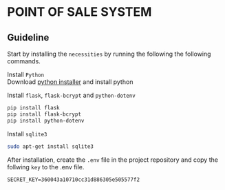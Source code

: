 # POINT OF SALE SYSTEM 
## **Guideline**

Start by installing the `necessities` by running the following the following commands.    

Install `Python`  
Download [python installer](https://www.python.org/downloads/) and install python


Install `flask`, `flask-bcrypt` and `python-dotenv`
```bash
pip install flask
pip install flask-bcrypt
pip install python-dotenv
```

Install `sqlite3`
```bash
sudo apt-get install sqlite3
```

After installation, create the `.env` file in the project repository and copy the follwing `key` to the .env file.

```
SECRET_KEY=360043a10710cc31d886305e505577f2
```





